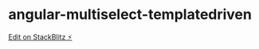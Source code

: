 # angular-multiselect-templatedriven

[Edit on StackBlitz ⚡️](https://stackblitz.com/edit/angular-multiselect-templatedriven)